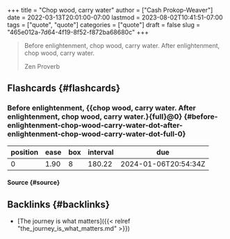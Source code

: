 +++
title = "Chop wood, carry water"
author = ["Cash Prokop-Weaver"]
date = 2022-03-13T20:01:00-07:00
lastmod = 2023-08-02T10:41:51-07:00
tags = ["quote", "quote"]
categories = ["quote"]
draft = false
slug = "465e012a-7d64-4f19-8f52-f872ba68680c"
+++

> Before enlightenment, chop wood, carry water. After enlightenment, chop wood, carry water.
>
> Zen Proverb


## Flashcards {#flashcards}


### Before enlightenment, {{chop wood, carry water. After enlightenment, chop wood, carry water.}{full}@0} {#before-enlightenment-chop-wood-carry-water-dot-after-enlightenment-chop-wood-carry-water-dot-full-0}

| position | ease | box | interval | due                  |
|----------|------|-----|----------|----------------------|
| 0        | 1.90 | 8   | 180.22   | 2024-01-06T20:54:34Z |


#### Source {#source}


## Backlinks {#backlinks}

-   [The journey is what matters]({{< relref "the_journey_is_what_matters.md" >}})
